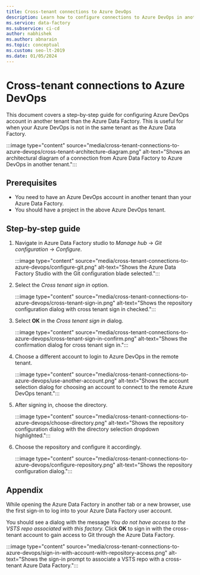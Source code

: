 ```yaml
---
title: Cross-tenant connections to Azure DevOps
description: Learn how to configure connections to Azure DevOps in another tenant in Azure Data Factory
ms.service: data-factory
ms.subservice: ci-cd
author: nabhishek
ms.author: abnarain
ms.topic: conceptual
ms.custom: seo-lt-2019
ms.date: 01/05/2024
---
```


# Cross-tenant connections to Azure DevOps

This document covers a step-by-step guide for configuring Azure DevOps account in another tenant than the Azure Data Factory.  This is useful for when your Azure DevOps is not in the same tenant as the Azure Data Factory.

:::image type="content" source="media/cross-tenant-connections-to-azure-devops/cross-tenant-architecture-diagram.png" alt-text="Shows an architectural diagram of a connection from Azure Data Factory to Azure DevOps in another tenant.":::

## Prerequisites

- You need to have an Azure DevOps account in another tenant than your Azure Data Factory. 
- You should have a project in the above Azure DevOps tenant. 

## Step-by-step guide

1. Navigate in Azure Data Factory studio to _Manage hub_ &#8594; _Git configuration_ &#8594; _Configure_.

   :::image type="content" source="media/cross-tenant-connections-to-azure-devops/configure-git.png" alt-text="Shows the Azure Data Factory Studio with the Git configuration blade selected.":::   

1. Select the _Cross tenant sign in_ option.

   :::image type="content" source="media/cross-tenant-connections-to-azure-devops/cross-tenant-sign-in.png" alt-text="Shows the repository configuration dialog with cross tenant sign in checked.":::

1. Select **OK** in the _Cross tenant sign in_ dialog.

   :::image type="content" source="media/cross-tenant-connections-to-azure-devops/cross-tenant-sign-in-confirm.png" alt-text="Shows the confirmation dialog for cross tenant sign in.":::

1. Choose a different account to login to Azure DevOps in the remote tenant.

   :::image type="content" source="media/cross-tenant-connections-to-azure-devops/use-another-account.png" alt-text="Shows the account selection dialog for choosing an account to connect to the remote Azure DevOps tenant.":::

1. After signing in, choose the directory.

   :::image type="content" source="media/cross-tenant-connections-to-azure-devops/choose-directory.png" alt-text="Shows the repository configuration dialog with the directory selection dropdown highlighted.":::

1. Choose the repository and configure it accordingly.

   :::image type="content" source="media/cross-tenant-connections-to-azure-devops/configure-repository.png" alt-text="Shows the repository configuration dialog.":::

## Appendix

While opening the Azure Data Factory in another tab or a new browser, use the first sign-in to log into to your Azure Data Factory user account.

You should see a dialog with the message _You do not have access to the VSTS repo associated with this factory._  Click **OK** to sign in with the cross-tenant account to gain access to Git through the Azure Data Factory.

:::image type="content" source="media/cross-tenant-connections-to-azure-devops/sign-in-with-account-with-repository-access.png" alt-text="Shows the sign-in prompt to associate a VSTS repo with a cross-tenant Azure Data Factory.":::
